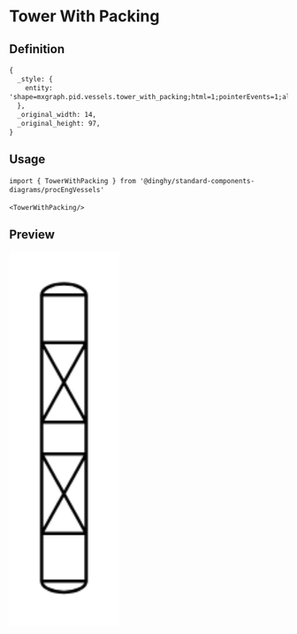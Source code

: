 # Tower With Packing

## Definition

```
{
  _style: { 
    entity: 'shape=mxgraph.pid.vessels.tower_with_packing;html=1;pointerEvents=1;align=center;verticalLabelPosition=bottom;verticalAlign=top;dashed=0;',
  },
  _original_width: 14,
  _original_height: 97,
}
```

## Usage

```
import { TowerWithPacking } from '@dinghy/standard-components-diagrams/procEngVessels'

<TowerWithPacking/>
```

## Preview

<img src="./tower-with-packing.png" width="200"/>
